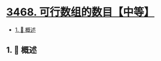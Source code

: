 # [3468. 可行数组的数目【中等】](https://github.com/tnotesjs/TNotes.leetcode/tree/main/notes/3468.%20%E5%8F%AF%E8%A1%8C%E6%95%B0%E7%BB%84%E7%9A%84%E6%95%B0%E7%9B%AE%E3%80%90%E4%B8%AD%E7%AD%89%E3%80%91)

<!-- region:toc -->

- [1. 📝 概述](#1--概述)

<!-- endregion:toc -->

## 1. 📝 概述
